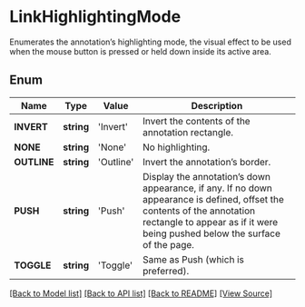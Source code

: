 ﻿# LinkHighlightingMode
Enumerates the annotation’s highlighting mode, the visual effect to be used when the mouse button is pressed or held down inside its active area.

## Enum
Name | Type | Value | Description
------------ | ------------- | ------------- | -------------
**INVERT** | **string** | 'Invert' | Invert the contents of the annotation rectangle.
**NONE** | **string** | 'None' | No highlighting.
**OUTLINE** | **string** | 'Outline' | Invert the annotation’s border.
**PUSH** | **string** | 'Push' | Display the annotation’s down appearance, if any. If no down appearance is defined, offset the contents of the annotation rectangle to appear as if it were being pushed below the surface of the page.
**TOGGLE** | **string** | 'Toggle' | Same as Push (which is preferred).

[[Back to Model list]](../README.md#documentation-for-models) [[Back to API list]](../README.md#documentation-for-api-endpoints) [[Back to README]](../README.md) [[View Source]](../src/Aspose/PDF/Model/LinkHighlightingMode.php)

